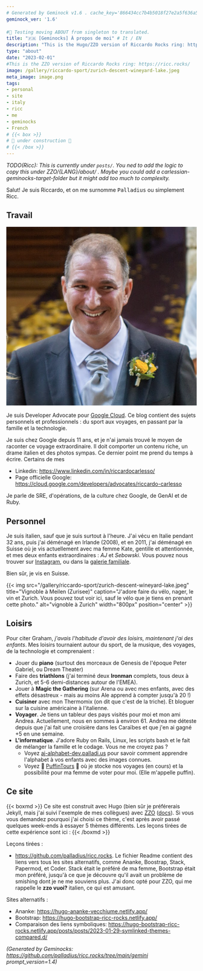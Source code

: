 ```yaml
---
# Generated by Geminock v1.6 . cache_key='866434cc7b4b5018f27e2a5f636a581bc4bef8fd07067eb7ffb93cf74b0e9853-fr.yaml'
geminock_ver: '1.6'

#🚧 Testing moving ABOUT from singleton to translated.
title: "🇫🇷 [Geminocks] À propos de moi" # It / EN
description: "This is the Hugo/ZZO version of Riccardo Rocks ring: https://ricc.rocks/"
type: "about"
date: "2023-02-01"
#This is the ZZO version of Riccardo Rocks ring: https://ricc.rocks/
image: /gallery/riccardo-sport/zurich-descent-wineyard-lake.jpeg
meta_image: image.png
tags:
- personal
- site
- italy
- ricc
- me
- geminocks
- French
# {{< box >}}
# 🚧 under construction 🚧
# {{< /box >}}
---
```


*TODO(Ricc): This is currently under `posts/`. You ned to add the logic to copy this under ZZO/{LANG}/about/ . Maybe you could add a carlessian-geminocks-target-folder but it might add too much to complexity.*

Salut! Je suis Riccardo, et on me surnomme <tt>Palladius</tt> ou simplement Ricc.

## Travail

![Riccardo d'une beauté surnaturelle à son mariage](image.png)

Je suis Developer Advocate pour [Google Cloud](http://cloud.google.com/). Ce blog contient des sujets personnels et professionnels : du sport aux voyages, en passant par la famille et la technologie.

Je suis chez Google depuis 11 ans, et je n'ai jamais trouvé le moyen de raconter ce voyage extraordinaire. Il doit comporter un contenu riche, un drame italien et des photos sympas. Ce dernier point me prend du temps à écrire. Certains de mes

* Linkedin: <https://www.linkedin.com/in/riccardocarlesso/>
* Page officielle Google: <https://cloud.google.com/developers/advocates/riccardo-carlesso>

Je parle de SRE, d'opérations, de la culture chez Google, de GenAI et de Ruby.

## Personnel

Je suis italien, sauf que je suis surtout à l'heure. J'ai vécu en Italie pendant 32 ans, puis j'ai déménagé en Irlande (2008), et en 2011, j'ai déménagé en Suisse où je vis actuellement avec ma femme Kate, gentille et attentionnée, et mes deux enfants extraordinaires : *AJ* et *Sebowski*. Vous pouvez nous trouver sur [Instagram](https://www.instagram.com/palladius/), ou dans la [galerie familiale](/fr/gallery/riccardo-family/).

Bien sûr, je vis en Suisse.

{{< img src="/gallery/riccardo-sport/zurich-descent-wineyard-lake.jpeg" title="Vignoble à Meilen (Zurisee)" caption="J'adore faire du vélo, nager, le vin et Zurich. Vous pouvez tout voir ici, sauf le vélo que je tiens en prenant cette photo." alt="vignoble à Zurich" width="800px" position="center" >}}

## Loisirs

Pour citer Graham, *j'avais l'habitude d'avoir des loisirs, maintenant j'ai des enfants*. Mes loisirs tournaient autour du sport, de la musique, des voyages, de la technologie et comprenaient :

* Jouer du **piano** (surtout des morceaux de Genesis de l'époque Peter Gabriel, ou Dream Theater)
* Faire des **triathlons** (j'ai terminé deux **Ironman** complets, tous deux à Zurich, et 5-6 demi-distances autour de l'EMEA).
* Jouer à **Magic the Gathering** (sur Arena ou avec mes enfants, avec des effets désastreux - mais au moins Ale apprend à compter jusqu'à 20 !)
* **Cuisiner** avec mon Thermomix (on dit que c'est de la triche). Et bloguer sur la cuisine américaine à l'italienne.
* **Voyager**. Je tiens un tableur des pays visités pour moi et mon ami Andrea. Actuellement, nous en sommes à environ 61. Andrea me déteste depuis que j'ai fait une croisière dans les Caraïbes et que j'en ai gagné +5 en une semaine.
* **L'informatique**. J'adore Ruby on Rails, Linux, les scripts bash et le fait de mélanger la famille et le codage. Vous ne me croyez pas ?
  * Voyez [aj-alphabet-dev.palladi.us](http://aj-alphabet-dev.palladi.us/alfabeto?alphabet=it&cells_per_row=6&locale=en&predilige=portrait) pour savoir comment apprendre l'alphabet à vos enfants avec des images connues.
  * Voyez 🚧 [PuffinTours](https://puffintours-prod-rjjr63dzrq-ew.a.run.app/) 🚧 où je stocke nos voyages (en cours) et la possibilité pour ma femme de voter pour moi. (Elle m'appelle puffin).

## Ce site


{{< boxmd >}}
Ce site est construit avec Hugo (bien sûr je préférerais Jekyll, mais j'ai suivi l'exemple de mes collègues) avec [ZZO](https://github.com/zzossig/hugo-theme-zzo) ([docs](https://zzo-docs.vercel.app/zzo)). Si vous vous demandez pourquoi j'ai choisi ce thème, c'est après avoir passé quelques week-ends à essayer 5 thèmes différents. Les leçons tirées de cette expérience sont ici :
{{< /boxmd >}}

Leçons tirées :

* <https://github.com/palladius/ricc.rocks>. Le fichier Readme contient des liens vers tous les sites alternatifs, comme Ananke,
  Boostrap, Stack, Papermod, et Coder. Stack était le préféré de ma femme, Bootstrap était mon préféré, jusqu'à ce que je découvre qu'il avait un problème de smishing dont je ne me souviens plus. J'ai donc opté pour ZZO, qui me rappelle le **zzo vuoi?** italien, ce qui est amusant.

Sites alternatifs :

* Ananke: <https://hugo-ananke-vecchiume.netlify.app/>
* Bootstrap: <https://hugo-bootstrap-ricc-rocks.netlify.app/>
* Comparaison des liens symboliques: <https://hugo-bootstrap-ricc-rocks.netlify.app/posts/posts/2023-01-29-symlinked-themes-compared.d/>



*(Generated by Geminocks: https://github.com/palladius/ricc.rocks/tree/main/gemini prompt_version=1.4)*